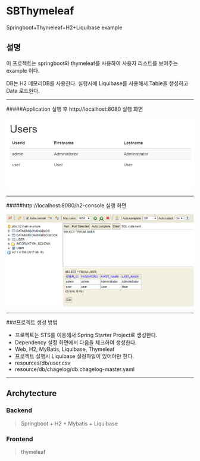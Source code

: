 # SBThymeleaf
Springboot+Thymeleaf+H2+Liquibase example

## 설명
이 프로젝트는 springboot와 thymeleaf를 사용하여 사용자 리스트를 보여주는 example 이다.

DB는 H2 메모리DB를 사용한다. 실행시에 Liquibase를 사용해서 Table을 생성하고 Data 로드한다.


---


#####Application 실행 후 http://localhost:8080 실행 화면

![실행화면](/screenshot/Users.png)


---


#####http://localhost:8080/h2-console 실행 화면

![H2 Console 실행화면](/screenshot/h2console.png)


---


###프로젝트 생성 방법

* 프로젝트는 STS를 이용해서 Spring Starter Project로 생성한다.
* Dependency 설정 화면에서 다음을 체크하여 생성한다.
* Web, H2, MyBatis, Liquibase, Thymeleaf
* 프로젝트 실행시 Liquibase 설정파일이 있어야만 한다.
* resources/db/user.csv
* resource/db/chagelog/db.chagelog-master.yaml


---


## Archytecture

### Backend
>Springboot + H2 + Mybatis + Liquibase
### Frontend 
>thymeleaf
 
